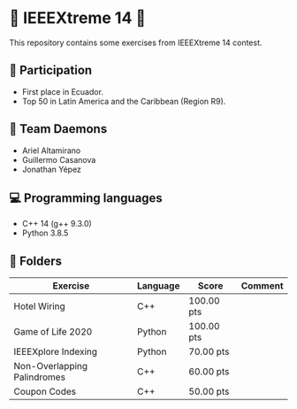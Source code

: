 # 🚀 IEEEXtreme 14 🚀
This repository contains some exercises from IEEEXtreme 14 contest. 

## 🥇 Participation
 - First place in Ecuador.
 - Top 50 in Latin America and the Caribbean (Region R9).

## 👹 Team Daemons
- Ariel Altamirano
- Guillermo Casanova
- Jonathan Yépez 

## 💻 Programming languages
- C++ 14 (g++ 9.3.0)
- Python 3.8.5

## 📁 Folders
| Exercise | Language | Score | Comment |
|--|--|--|--|
| Hotel Wiring | C++ | 100.00 pts |  |
| Game of Life 2020 | Python | 100.00 pts |  |
| IEEEXplore Indexing | Python | 70.00 pts |  |
| Non-Overlapping Palindromes | C++ | 60.00 pts |  |
| Coupon Codes | C++ | 50.00 pts |  |
